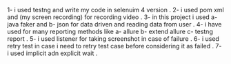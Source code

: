 1- i used testng and write my code in selenuim 4 version .
2- i used pom xml and (my screen recording) for recording video .
3- in this project i used  a- java faker and  b- json for data driven and reading data from user .
4- i have used for  many reporting methods like  a- allure b- extend allure c- testng report .
5- i used listener for taking screenshot in case of failure .
6- i used retry test in case i need to retry test case before considering it as failed .
7- i used  implicit adn explicit wait .
